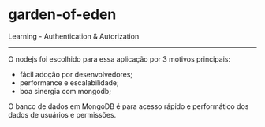 # garden-of-eden
Learning - Authentication &amp; Autorization

---

O nodejs foi escolhido para essa aplicação por 3 motivos principais:

- fácil adoção por desenvolvedores;
- performance e escalabilidade;
- boa sinergia com mongodb;

O banco de dados em MongoDB é para acesso rápido e performático dos dados de usuários e permissões.
